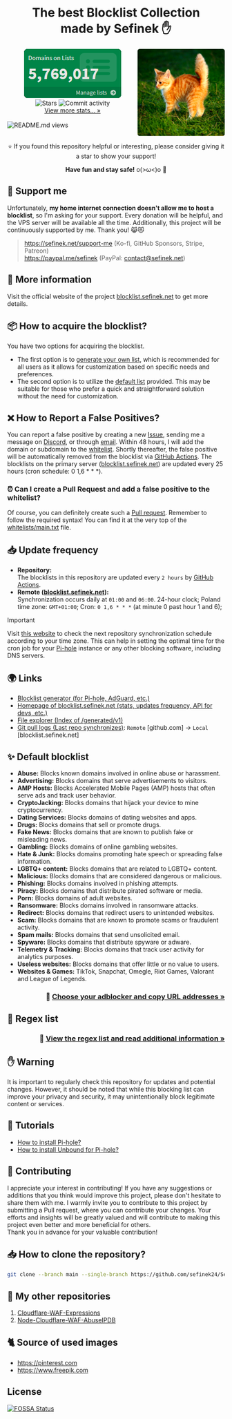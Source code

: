 <div align="center"><h1>The best Blocklist Collection<br> made by Sefinek ✋</h1></div>
<img width="40%" align="right" src="images/kitten.png" alt="Gigachad kitten">
<div align="center">
    <img src="images/adlists.png" alt="Domains on Adlists" title="Screenshot from: 30.01.2024 (DD.MM.YYYY)">
    <br>
    <img src="https://img.shields.io/github/stars/sefinek24/PiHole-Blocklist-Collection?label=STARS&style=for-the-badge" alt="Stars">
    <img src="https://img.shields.io/github/commit-activity/m/sefinek24/PiHole-Blocklist-Collection?label=COMMIT+ACTIVITY&style=for-the-badge" alt="Commit activity">
    <br>
    <a href="https://blocklist.sefinek.net/#stats" target="_blank">View more stats... »</a>
</div>
<br>
<div align="center">
    <img src="https://api.sefinek.net/api/v2/moecounter/@Sefinek-Blocklist-Collection" alt="README.md views" title="Repository views" align="left">
    <br><br>
    <p>⭐ If you found this repository helpful or interesting, please consider giving it a star to show your support!</p>
    <b>Have fun and stay safe!</b> o(>ω<)o 👋
</div>

## 💸 Support me
Unfortunately, **my home internet connection doesn't allow me to host a blocklist**, so I'm asking for your support. Every donation will be helpful, and the VPS server will be available all the time. Additionally, this project will be continuously supported by me. Thank you! 😹😻
> https://sefinek.net/support-me (Ko-fi, GitHub Sponsors, Stripe, Patreon)  
> https://paypal.me/sefinek (PayPal: contact@sefinek.net)


## 📝 More information
Visit the official website of the project [blocklist.sefinek.net](https://blocklist.sefinek.net) to get more details.


## 📦 How to acquire the blocklist?
You have two options for acquiring the blocklist.
- The first option is to [generate your own list](https://sefinek.net/blocklist-generator), which is recommended for all users as it allows for customization based on specific needs and preferences.
- The second option is to utilize the [default list](https://github.com/sefinek24/Sefinek-Blocklist-Collection/tree/main/docs/lists/md) provided.
This may be suitable for those who prefer a quick and straightforward solution without the need for customization.


## ❌ How to Report a False Positives?
You can report a false positive by creating a new [Issue](https://github.com/sefinek24/Sefinek-Blocklist-Collection/issues), sending me a message on [Discord](https://sefinek.net), or through [email](https://sefinek.net).
Within 48 hours, I will add the domain or subdomain to the [whitelist](whitelists/main.txt).
Shortly thereafter, the false positive will be automatically removed from the blocklist via [GitHub Actions](.github/workflows/generate-blocklists.yml).
The blocklists on the primary server ([blocklist.sefinek.net](https://blocklist.sefinek.net)) are updated every 25 hours (cron schedule: 0 1,6 * * *).

### ⏰ Can I create a Pull Request and add a false positive to the whitelist?
Of course, you can definitely create such a [Pull request](https://github.com/sefinek24/Sefinek-Blocklist-Collection/pulls). Remember to follow the required syntax!
You can find it at the very top of the [whitelists/main.txt](https://github.com/sefinek24/Sefinek-Blocklist-Collection/blob/main/whitelists/main.txt#L10) file.


## 📥 Update frequency
- **Repository:**  
The blocklists in this repository are updated every `2 hours` by [GitHub Actions](.github/workflows/download-blocklists.yml).
- **Remote ([blocklist.sefinek.net](https://blocklist.sefinek.net)):**  
Synchronization occurs daily at `01:00` and `06:00`. 24-hour clock; Poland time zone: `GMT+01:00`; Cron: `0 1,6 * * *` (at minute 0 past hour 1 and 6);
> [!IMPORTANT]
> Visit [this website](https://blocklist.sefinek.net/update-frequency) to check the next repository synchronization schedule according to your time zone.
> This can help in setting the optimal time for the cron job for your [Pi-hole](https://pi-hole.net) instance or any other blocking software, including DNS servers.


## 🌍 Links
- [Blocklist generator (for Pi-hole, AdGuard, etc.)](https://sefinek.net/blocklist-generator)
- [Homepage of blocklist.sefinek.net (stats, updates frequency, API for devs, etc.)](https://blocklist.sefinek.net)
- [File explorer (Index of /generated/v1)](https://blocklist.sefinek.net/generated/v1)
- [Git pull logs (Last repo synchronizes)](https://blocklist.sefinek.net/logs/v1): `Remote` [github.com] → `Local` [blocklist.sefinek.net]


## ✨ Default blocklist
- **Abuse:** Blocks known domains involved in online abuse or harassment.
- **Advertising:** Blocks domains that serve advertisements to visitors.
- **AMP Hosts:** Blocks Accelerated Mobile Pages (AMP) hosts that often serve ads and track user behavior.
- **CryptoJacking:** Blocks domains that hijack your device to mine cryptocurrency.
- **Dating Services:** Blocks domains of dating websites and apps.
- **Drugs:** Blocks domains that sell or promote drugs.
- **Fake News:** Blocks domains that are known to publish fake or misleading news.
- **Gambling:** Blocks domains of online gambling websites.
- **Hate & Junk:** Blocks domains promoting hate speech or spreading false information.
- **LGBTQ+ content:** Blocks domains that are related to LGBTQ+ content.
- **Malicious:** Blocks domains that are considered dangerous or malicious.
- **Phishing:** Blocks domains involved in phishing attempts.
- **Piracy:** Blocks domains that distribute pirated software or media.
- **Porn:** Blocks domains of adult websites.
- **Ransomware:** Blocks domains involved in ransomware attacks.
- **Redirect:** Blocks domains that redirect users to unintended websites.
- **Scam:** Blocks domains that are known to promote scams or fraudulent activity.
- **Spam mails:** Blocks domains that send unsolicited email.
- **Spyware:** Blocks domains that distribute spyware or adware.
- **Telemetry & Tracking:** Blocks domains that track user activity for analytics purposes.
- **Useless websites:** Blocks domains that offer little or no value to users.
- **Websites & Games:** TikTok, Snapchat, Omegle, Riot Games, Valorant and League of Legends.

<h3 align="right">
    📃 <a href="docs/lists/Index.md">Choose your adblocker and copy URL addresses »</a>
</h3>


## 🔧 Regex list
<h3 align="right">
    🔡 <a href="docs/info/What is Regex.md">View the regex list and read additional information »</a>
</h3>


## ✋ Warning
It is important to regularly check this repository for updates and potential changes.
However, it should be noted that while this blocking list can improve your privacy and security, it may unintentionally block legitimate content or services.


## 🤔 Tutorials
- [How to install Pi-hole?](https://blocklist.sefinek.net/viewer/tutorials/How_to_install_Pi-hole)
- [How to install Unbound for Pi-hole?](https://blocklist.sefinek.net/viewer/tutorials/How_to_install_Unbound_for_Pi-hole)


## 🤝 Contributing
I appreciate your interest in contributing!
If you have any suggestions or additions that you think would improve this project, please don't hesitate to share them with me.
I warmly invite you to contribute to this project by submitting a Pull request, where you can contribute your changes.
Your efforts and insights will be greatly valued and will contribute to making this project even better and more beneficial for others.<br>
Thank you in advance for your valuable contribution!


## 📥 How to clone the repository?
```bash
git clone --branch main --single-branch https://github.com/sefinek24/Sefinek-Blocklist-Collection
```


## 🌠 My other repositories
1. [Cloudflare-WAF-Expressions](https://github.com/sefinek24/Cloudflare-WAF-Expressions)
2. [Node-Cloudflare-WAF-AbuseIPDB](https://github.com/sefinek24/Node-Cloudflare-WAF-AbuseIPDB)


## 🐈 Source of used images
- https://pinterest.com
- https://www.freepik.com


## License
[![FOSSA Status](https://app.fossa.com/api/projects/git%2Bgithub.com%2Fsefinek24%2FSefinek-Blocklist-Collection.svg?type=large)](https://app.fossa.com/projects/git%2Bgithub.com%2Fsefinek24%2FSefinek-Blocklist-Collection?ref=badge_large)
